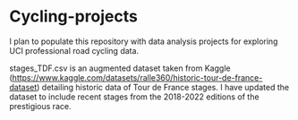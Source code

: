 # Cycling-projects
I plan to populate this repository with data analysis projects for exploring UCI professional road cycling data.

stages_TDF.csv is an augmented dataset taken from Kaggle (https://www.kaggle.com/datasets/ralle360/historic-tour-de-france-dataset) detailing historic data of Tour de France stages. I have updated the dataset to include recent stages from the 2018-2022 editions of the prestigious race.

